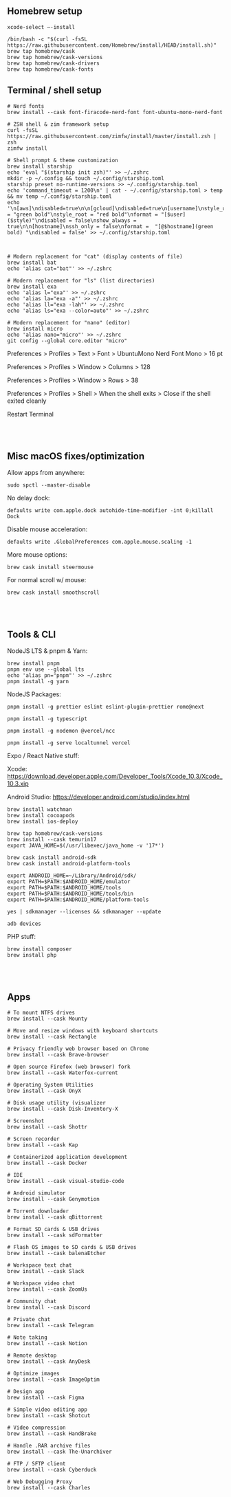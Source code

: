 ## Homebrew setup
```
xcode-select —-install

/bin/bash -c "$(curl -fsSL https://raw.githubusercontent.com/Homebrew/install/HEAD/install.sh)"
brew tap homebrew/cask
brew tap homebrew/cask-versions
brew tap homebrew/cask-drivers
brew tap homebrew/cask-fonts
```

## Terminal / shell setup
```
# Nerd fonts
brew install --cask font-firacode-nerd-font font-ubuntu-mono-nerd-font

# ZSH shell & zim framework setup
curl -fsSL https://raw.githubusercontent.com/zimfw/install/master/install.zsh | zsh
zimfw install

# Shell prompt & theme customization
brew install starship
echo 'eval "$(starship init zsh)"' >> ~/.zshrc
mkdir -p ~/.config && touch ~/.config/starship.toml
starship preset no-runtime-versions >> ~/.config/starship.toml
echo 'command_timeout = 1200\n' | cat - ~/.config/starship.toml > temp && mv temp ~/.config/starship.toml
echo '\n[aws]\ndisabled=true\n\n[gcloud]\ndisabled=true\n[username]\nstyle_user = "green bold"\nstyle_root = "red bold"\nformat = "[$user]($style)"\ndisabled = false\nshow_always = true\n\n[hostname]\nssh_only = false\nformat =  "[@$hostname](green bold) "\ndisabled = false' >> ~/.config/starship.toml



# Modern replacement for "cat" (display contents of file)
brew install bat
echo 'alias cat="bat"' >> ~/.zshrc

# Modern replacement for "ls" (list directories)
brew install exa
echo 'alias l="exa"' >> ~/.zshrc
echo 'alias la="exa -a"' >> ~/.zshrc
echo 'alias ll="exa -lah"' >> ~/.zshrc
echo 'alias ls="exa --color=auto"' >> ~/.zshrc

# Modern replacement for "nano" (editor)
brew install micro
echo 'alias nano="micro"' >> ~/.zshrc
git config --global core.editor "micro"
```

Preferences > Profiles > Text > Font > UbuntuMono Nerd Font Mono > 16 pt  

Preferences > Profiles > Window > Columns > 128

Preferences > Profiles > Window > Rows > 38

Preferences > Profiles > Shell > When the shell exits > Close if the shell exited cleanly  

Restart Terminal  

<br/>
<br/>

## Misc macOS fixes/optimization

Allow apps from anywhere:
```
sudo spctl --master-disable
```

No delay dock:
```
defaults write com.apple.dock autohide-time-modifier -int 0;killall Dock
```

Disable mouse acceleration:
```
defaults write .GlobalPreferences com.apple.mouse.scaling -1
```

More mouse options:
```
brew cask install steermouse
```

For normal scroll w/ mouse:
```
brew cask install smoothscroll
```
<br/>
<br/>

## Tools & CLI

NodeJS LTS & pnpm & Yarn:
```
brew install pnpm
pnpm env use --global lts
echo 'alias pn="pnpm"' >> ~/.zshrc
pnpm install -g yarn
```

NodeJS Packages:
```
pnpm install -g prettier eslint eslint-plugin-prettier rome@next

pnpm install -g typescript

pnpm install -g nodemon @vercel/ncc

pnpm install -g serve localtunnel vercel
```

Expo / React Native stuff:

Xcode:
https://download.developer.apple.com/Developer_Tools/Xcode_10.3/Xcode_10.3.xip

Android Studio:
https://developer.android.com/studio/index.html

```
brew install watchman
brew install cocoapods
brew install ios-deploy

brew tap homebrew/cask-versions
brew install --cask temurin17
export JAVA_HOME=$(/usr/libexec/java_home -v '17*')

brew cask install android-sdk
brew cask install android-platform-tools

export ANDROID_HOME=~/Library/Android/sdk/
export PATH=$PATH:$ANDROID_HOME/emulator
export PATH=$PATH:$ANDROID_HOME/tools
export PATH=$PATH:$ANDROID_HOME/tools/bin
export PATH=$PATH:$ANDROID_HOME/platform-tools

yes | sdkmanager --licenses && sdkmanager --update

adb devices
```

PHP stuff:
```
brew install composer
brew install php
```

<br/>
<br/>

## Apps
```
# To mount NTFS drives
brew install --cask Mounty

# Move and resize windows with keyboard shortcuts
brew install --cask Rectangle

# Privacy friendly web browser based on Chrome
brew install --cask Brave-browser

# Open source Firefox (web browser) fork
brew install --cask Waterfox-current

# Operating System Utilities
brew install --cask OnyX

# Disk usage utility (visualizer
brew install --cask Disk-Inventory-X

# Screenshot
brew install --cask Shottr

# Screen recorder
brew install --cask Kap

# Containerized application development
brew install --cask Docker

# IDE
brew install --cask visual-studio-code

# Android simulator
brew install --cask Genymotion

# Torrent downloader
brew install --cask qBittorrent

# Format SD cards & USB drives
brew install --cask sdFormatter

# Flash OS images to SD cards & USB drives
brew install --cask balenaEtcher

# Workspace text chat
brew install --cask Slack

# Workspace video chat
brew install --cask ZoomUs

# Community chat
brew install --cask Discord

# Private chat
brew install --cask Telegram

# Note taking
brew install --cask Notion

# Remote desktop
brew install --cask AnyDesk

# Optimize images
brew install --cask ImageOptim

# Design app
brew install --cask Figma

# Simple video editing app
brew install --cask Shotcut

# Video compression
brew install --cask HandBrake

# Handle .RAR archive files
brew install --cask The-Unarchiver

# FTP / SFTP client
brew install --cask Cyberduck

# Web Debugging Proxy
brew install --cask Charles
```
